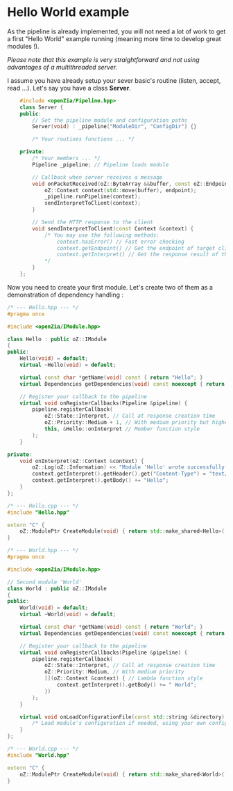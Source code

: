# Hello World example
As the pipeline is already implemented, you will not need a lot of work to get a first "Hello World" example running (meaning more time to develop great modules !).

*Please note that this example is very straightforward and not using advantages of a multithreaded server.*

I assume you have already setup your sever basic's routine (listen, accept, read ...).
Let's say you have a class **Server**.
```C++
	#include <openZia/Pipeline.hpp>
	class Server {
	public:
		// Set the pipeline module and configuration paths
		Server(void) : _pipeline("ModuleDir", "ConfigDir") {}

		/* Your routines functions ... */

	private:
		/* Your members ... */
		Pipeline _pipeline; // Pipeline loads module

		// Callback when server receives a message
		void onPacketReceived(oZ::ByteArray &&buffer, const oZ::Endpoint endpoint) {
			oZ::Context context(std::move(buffer), endpoint);
			_pipeline.runPipeline(context);
			sendInterpretToClient(context);
		}

		// Send the HTTP response to the client
		void sendInterpretToClient(const Context &context) {
			/* You may use the following methods:
				context.hasError() // Fast error checking
				context.getEndpoint() // Get the endpoint of target client
				context.getInterpret() // Get the response result of the pipeline
			*/
		}
	};
```

Now you need to create your first module. Let's create two of them as a demonstration of dependency handling :
```C++
/* --- Hello.hpp --- */
#pragma once

#include <openZia/IModule.hpp>

class Hello : public oZ::IModule
{
public:
	Hello(void) = default;
	virtual ~Hello(void) = default;

	virtual const char *getName(void) const { return "Hello"; }
	virtual Dependencies getDependencies(void) const noexcept { return { "World" }; }

	// Register your callback to the pipeline
	virtual void onRegisterCallbacks(Pipeline &pipeline) {
		pipeline.registerCallback(
			oZ::State::Interpret, // Call at response creation time
			oZ::Priority::Medium + 1, // With medium priority but higher than 'World' module
			this, &Hello::onInterpret // Member function style
		);
	}

private:
	void onInterpret(oZ::Context &context) {
		oZ::Log(oZ::Information) << "Module 'Hello' wrote successfully its message";
		context.getInterpret().getHeader().get("Content-Type") = "text/plain";
		context.getInterpret().getBody() += "Hello";
	}
};

/* --- Hello.cpp --- */
#include "Hello.hpp"

extern "C" {
	oZ::ModulePtr CreateModule(void) { return std::make_shared<Hello>(); }
}
```

```C++
/* --- World.hpp --- */
#pragma once

#include <openZia/IModule.hpp>

// Second module 'World'
class World : public oZ::IModule
{
public:
	World(void) = default;
	virtual ~World(void) = default;

	virtual const char *getName(void) const { return "World"; }
	virtual Dependencies getDependencies(void) const noexcept { return { "Hello" }; }

	// Register your callback to the pipeline
	virtual void onRegisterCallbacks(Pipeline &pipeline) {
		pipeline.registerCallback(
			oZ::State::Interpret, // Call at response creation time
			oZ::Priority::Medium, // With medium priority
			[](oZ::Context &context) { // Lambda function style
				context.getInterpret().getBody() += " World";
			})
		);
	}

	virtual void onLoadConfigurationFile(const std::string &directory) {
		/* Load module's configuration if needed, using your own configuration loader */
	}
};

/* --- World.cpp --- */
#include "World.hpp"

extern "C" {
	oZ::ModulePtr CreateModule(void) { return std::make_shared<World>(); }
}
```